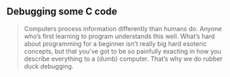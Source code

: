 ## Debugging some C code

> Computers process information differently than humans do. Anyone who’s first learning to program understands this well. What’s hard about programming for a beginner isn’t really big hard esoteric concepts, but that you’ve got to be so painfully exacting in how you describe everything to a (dumb) computer. That’s why we do rubber duck debugging.
